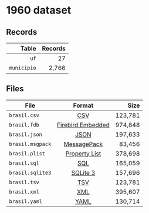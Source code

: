 # 1960 dataset

## Records

|       Table | Records |
| -----------:| -------:|
|        `uf` |      27 |
| `municipio` |   2,766 |

## Files

| File             | Format                                                                                 |      Size |
| ---------------- |:--------------------------------------------------------------------------------------:| ---------:|
| `brasil.csv`     | [CSV](https://en.wikipedia.org/wiki/Comma-separated_values)                            |   123,781 |
| `brasil.fdb`     | [Firebird Embedded](https://en.wikipedia.org/wiki/Embedded_database#Firebird_Embedded) |   974,848 |
| `brasil.json`    | [JSON](https://en.wikipedia.org/wiki/JSON)                                             |   197,633 |
| `brasil.msgpack` | [MessagePack](https://en.wikipedia.org/wiki/MessagePack)                               |    83,456 |
| `brasil.plist`   | [Property List](https://en.wikipedia.org/wiki/Property_list)                           |   378,698 |
| `brasil.sql`     | [SQL](https://en.wikipedia.org/wiki/SQL)                                               |   165,059 |
| `brasil.sqlite3` | [SQLite 3](https://en.wikipedia.org/wiki/SQLite)                                       |   157,696 |
| `brasil.tsv`     | [TSV](https://en.wikipedia.org/wiki/Tab-separated_values)                              |   123,781 |
| `brasil.xml`     | [XML](https://en.wikipedia.org/wiki/XML)                                               |   395,607 |
| `brasil.yaml`    | [YAML](https://en.wikipedia.org/wiki/YAML)                                             |   130,714 |
